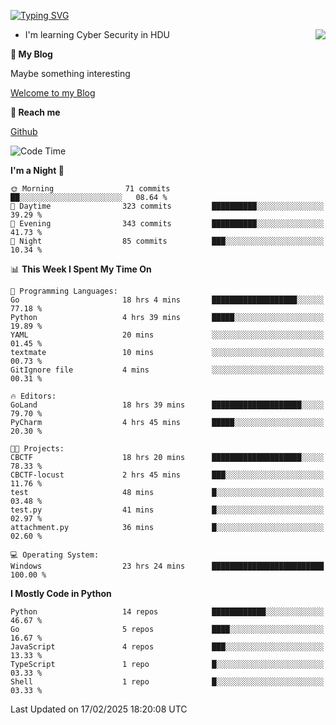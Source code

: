 [![Typing SVG](https://readme-typing-svg.herokuapp.com?font=Fira+Code&pause=1000&random=false&width=450&height=60&lines=Hello+%F0%9F%91%8B%F0%9F%8F%BB;I'm+JBNRZ)](https://git.io/typing-svg)

<a href="#">
  <img align="right" src="https://github-readme-stats.vercel.app/api?username=JBNRZ&show_icons=true&bg_color=15,f2f7fd,E0EAFC" />
</a>

- I'm learning Cyber Security in HDU

 **🌱 My Blog**

Maybe something interesting

[Welcome to my Blog](https://jbnrz.com.cn/)

 **💬 Reach me** 

[Github](https://github.com/JBNRZ)


<!--START_SECTION:waka-->
![Code Time](http://img.shields.io/badge/Code%20Time-982%20hrs%2027%20mins-blue)

**I'm a Night 🦉** 

```text
🌞 Morning                71 commits          ██░░░░░░░░░░░░░░░░░░░░░░░   08.64 % 
🌆 Daytime                323 commits         ██████████░░░░░░░░░░░░░░░   39.29 % 
🌃 Evening                343 commits         ██████████░░░░░░░░░░░░░░░   41.73 % 
🌙 Night                  85 commits          ███░░░░░░░░░░░░░░░░░░░░░░   10.34 % 
```


📊 **This Week I Spent My Time On** 

```text
💬 Programming Languages: 
Go                       18 hrs 4 mins       ███████████████████░░░░░░   77.18 % 
Python                   4 hrs 39 mins       █████░░░░░░░░░░░░░░░░░░░░   19.89 % 
YAML                     20 mins             ░░░░░░░░░░░░░░░░░░░░░░░░░   01.45 % 
textmate                 10 mins             ░░░░░░░░░░░░░░░░░░░░░░░░░   00.73 % 
GitIgnore file           4 mins              ░░░░░░░░░░░░░░░░░░░░░░░░░   00.31 % 

🔥 Editors: 
GoLand                   18 hrs 39 mins      ████████████████████░░░░░   79.70 % 
PyCharm                  4 hrs 45 mins       █████░░░░░░░░░░░░░░░░░░░░   20.30 % 

🐱‍💻 Projects: 
CBCTF                    18 hrs 20 mins      ████████████████████░░░░░   78.33 % 
CBCTF-locust             2 hrs 45 mins       ███░░░░░░░░░░░░░░░░░░░░░░   11.76 % 
test                     48 mins             █░░░░░░░░░░░░░░░░░░░░░░░░   03.48 % 
test.py                  41 mins             █░░░░░░░░░░░░░░░░░░░░░░░░   02.97 % 
attachment.py            36 mins             █░░░░░░░░░░░░░░░░░░░░░░░░   02.60 % 

💻 Operating System: 
Windows                  23 hrs 24 mins      █████████████████████████   100.00 % 
```

**I Mostly Code in Python** 

```text
Python                   14 repos            ████████████░░░░░░░░░░░░░   46.67 % 
Go                       5 repos             ████░░░░░░░░░░░░░░░░░░░░░   16.67 % 
JavaScript               4 repos             ███░░░░░░░░░░░░░░░░░░░░░░   13.33 % 
TypeScript               1 repo              █░░░░░░░░░░░░░░░░░░░░░░░░   03.33 % 
Shell                    1 repo              █░░░░░░░░░░░░░░░░░░░░░░░░   03.33 % 
```




 Last Updated on 17/02/2025 18:20:08 UTC
<!--END_SECTION:waka-->
